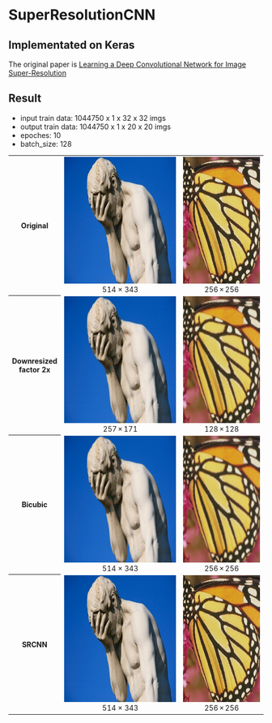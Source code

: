 # SuperResolutionCNN
## Implementated on Keras

The original paper is [Learning a Deep Convolutional Network for Image Super-Resolution](https://arxiv.org/abs/1501.00092)

## Result
- input train data: 1044750 x 1 x 32 x 32 imgs
- output train data: 1044750 x 1 x 20 x 20 imgs
- epoches: 10
- batch_size: 128

<table style="width:100%" align="center">
  <tr>
    <th>Original</th>
    <td><img src="https://github.com/0leynik/SuperResolutionCNN/blob/master/predict_2x/1.jpg" height="250"/>
    <div align="center">514 × 343</div>
    </td>
    <td><img src="https://github.com/0leynik/SuperResolutionCNN/blob/master/predict_2x/butterfly.png" height="250"/>
    <div align="center">256 × 256</div>
    </td>
  </tr>
  <tr>
    <th>Downresized<br>factor 2x</th>
    <td><img src="https://github.com/0leynik/SuperResolutionCNN/blob/master/predict_2x/1_downresized.jpg" height="250"/>
    <div align="center">257 × 171</div>
    </td>
    <td><img src="https://github.com/0leynik/SuperResolutionCNN/blob/master/predict_2x/butterfly_downresized.png" height="250"/>
    <div align="center">128 × 128</div>
    </td>
  </tr>
  <tr>
    <th>Bicubic</th>
    <td><img src="https://github.com/0leynik/SuperResolutionCNN/blob/master/predict_2x/1_bicubic.jpg" height="250"/>
    <div align="center">514 × 343</div>
    </td>
    <td><img src="https://github.com/0leynik/SuperResolutionCNN/blob/master/predict_2x/butterfly_bicubic.png" height="250"/>
    <div align="center">256 × 256</div>
    </td>
  </tr>
  <tr>
    <th>SRCNN</th>
    <td><img src="https://github.com/0leynik/SuperResolutionCNN/blob/master/predict_2x/1_srcnn.jpg" height="250"/>
    <div align="center">514 × 343</div>
    </td>
    <td><img src="https://github.com/0leynik/SuperResolutionCNN/blob/master/predict_2x/butterfly_srcnn.png" height="250"/>
    <div align="center">256 × 256</div>
    </td>
  </tr>
</table>
